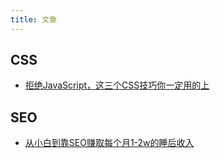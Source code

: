 ```yaml
---
title: 文章
---
```


## CSS 

- [拒绝JavaScript，这三个CSS技巧你一定用的上​](https://zhuanlan.zhihu.com/p/113159493)

## SEO

- [从小白到靠SEO赚取每个月1-2w的睡后收入](https://articles.zsxq.com/id_517x4punlwx4.html)
